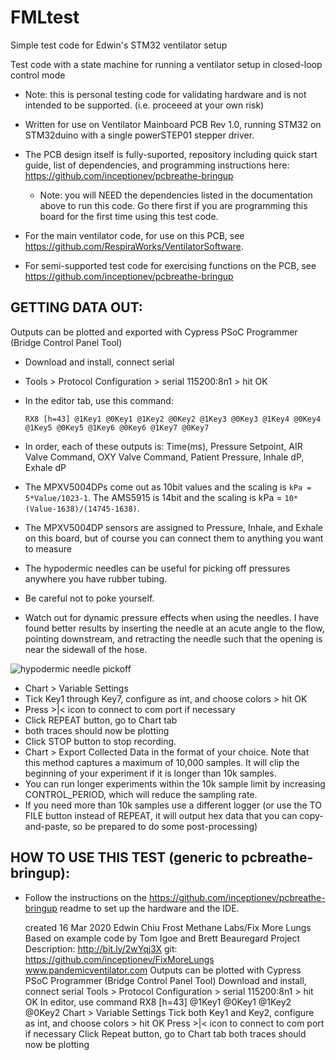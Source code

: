 # FMLtest
Simple test code for Edwin's STM32 ventilator setup

 Test code with a state machine for running a ventilator setup in closed-loop control mode
 
 * Note: this is personal testing code for validating hardware and is not intended to be supported.  (i.e. proceeed at your own risk)
 * Written for use on Ventilator Mainboard PCB Rev 1.0, running STM32 on STM32duino with a single powerSTEP01 stepper driver.
 
 * The PCB design itself is fully-suported, repository including quick start guide, list of dependencies, and programming instructions here: https://github.com/inceptionev/pcbreathe-bringup
     * Note: you will NEED the dependencies listed in the documentation above to run this code.  Go there first if you are programming this board for the first time using this test code.
 * For the main ventilator code, for use on this PCB, see https://github.com/RespiraWorks/VentilatorSoftware.
 * For semi-supported test code for exercising functions on the PCB, see https://github.com/inceptionev/pcbreathe-bringup
 
 ## GETTING DATA OUT:
Outputs can be plotted and exported with Cypress PSoC Programmer (Bridge Control Panel Tool)
* Download and install, connect serial
* Tools > Protocol Configuration > serial 115200:8n1 > hit OK
* In the editor tab, use this command:

    ```RX8 [h=43] @1Key1 @0Key1 @1Key2 @0Key2 @1Key3 @0Key3 @1Key4 @0Key4 @1Key5 @0Key5 @1Key6 @0Key6 @1Key7 @0Key7```
* In order, each of these outputs is: Time(ms), Pressure Setpoint, AIR Valve Command, OXY Valve Command, Patient Pressure, Inhale dP, Exhale dP
* The MPXV5004DPs come out as 10bit values and the scaling is ```kPa = 5*Value/1023-1```.  The AMS5915 is 14bit and the scaling is kPa = ```10*(Value-1638)/(14745-1638)```.
* The MPXV5004DP sensors are assigned to Pressure, Inhale, and Exhale on this board, but of course you can connect them to anything you want to measure
* The hypodermic needles can be useful for picking off pressures anywhere you have rubber tubing.
* Be careful not to poke yourself.
* Watch out for dynamic pressure effects when using the needles.  I have found better results by inserting the needle at an acute angle to the flow, pointing downstream, and retracting the needle such that the opening is near the sidewall of the hose.

![hypodermic needle pickoff](needle_pressure_pickoff.jpg)
* Chart > Variable Settings
* Tick Key1 through Key7, configure as int, and choose colors > hit OK
* Press >|< icon to connect to com port if necessary
* Click REPEAT button, go to Chart tab  
* both traces should now be plotting
* Click STOP button to stop recording.
* Chart > Export Collected Data in the format of your choice.  Note that this method captures a maximum of 10,000 samples.  It will clip the beginning of your experiment if it is longer than 10k samples.
* You can run longer experiments within the 10k sample limit by increasing CONTROL_PERIOD, which will reduce the sampling rate.
* If you need more than 10k samples use a different logger (or use the TO FILE button instead of REPEAT, it will output hex data that you can copy-and-paste, so be prepared to do some post-processing)

## HOW TO USE THIS TEST (generic to pcbreathe-bringup):
* Follow the instructions on the https://github.com/inceptionev/pcbreathe-bringup readme to set up the hardware and the IDE.
    


   created 16 Mar 2020
  Edwin Chiu
  Frost Methane Labs/Fix More Lungs
  Based on example code by Tom Igoe and Brett Beauregard
  Project Description: http://bit.ly/2wYqj3X
  git: https://github.com/inceptionev/FixMoreLungs
  www.pandemicventilator.com
  Outputs can be plotted with Cypress PSoC Programmer (Bridge Control Panel Tool)
  Download and install, connect serial
  Tools > Protocol Configuration > serial 115200:8n1 > hit OK
  In editor, use command RX8 [h=43] @1Key1 @0Key1 @1Key2 @0Key2
  Chart > Variable Settings
  Tick both Key1 and Key2, configure as int, and choose colors > hit OK
  Press >|< icon to connect to com port if necessary
  Click Repeat button, go to Chart tab
  both traces should now be plotting
